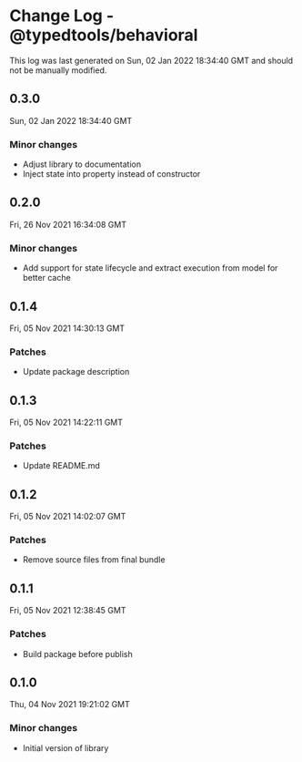 # Change Log - @typedtools/behavioral

This log was last generated on Sun, 02 Jan 2022 18:34:40 GMT and should not be manually modified.

## 0.3.0
Sun, 02 Jan 2022 18:34:40 GMT

### Minor changes

- Adjust library to documentation
- Inject state into property instead of constructor

## 0.2.0
Fri, 26 Nov 2021 16:34:08 GMT

### Minor changes

- Add support for state lifecycle and extract execution from model for better cache

## 0.1.4
Fri, 05 Nov 2021 14:30:13 GMT

### Patches

- Update package description

## 0.1.3
Fri, 05 Nov 2021 14:22:11 GMT

### Patches

- Update README.md

## 0.1.2
Fri, 05 Nov 2021 14:02:07 GMT

### Patches

- Remove source files from final bundle

## 0.1.1
Fri, 05 Nov 2021 12:38:45 GMT

### Patches

- Build package before publish

## 0.1.0
Thu, 04 Nov 2021 19:21:02 GMT

### Minor changes

- Initial version of library

